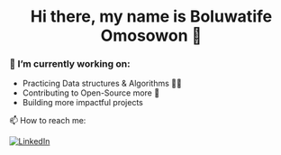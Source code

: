 <h1 align="center"> Hi there, my name is Boluwatife Omosowon 👋  </h1>

### 🌱 I’m currently working on:

- Practicing Data structures & Algorithms 🧠🤯
- Contributing to Open-Source more 💌
- Building more impactful projects



📫 How to reach me:

<a href="https://www.linkedin.com/in/boluwatifeomosowon/"><img alt="LinkedIn" src="https://img.shields.io/badge/linkedin%20-%230077B5.svg?&style=for-the-badge&logo=linkedin&logoColor=white"/></a>

<!--
**bolu-tife/bolu-tife** is a ✨ _special_ ✨ repository because its `README.md` (this file) appears on your GitHub profile.

Here are some ideas to get you started:

- 🔭 I’m currently working on ...
- 🌱 I’m currently learning ...
- 👯 I’m looking to collaborate on ...
- 🤔 I’m looking for help with ...
- 💬 Ask me about ...
- 📫 How to reach me: ...
- 😄 Pronouns: ...
- ⚡ Fun fact: ...
-->
